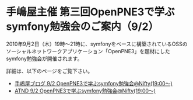 手嶋屋主催 第三回OpenPNE3で学ぶsymfony勉強会のご案内（9/2）
===========================================================

2010年9月2日（木）19時～21時に、symfonyをベースに構築されているOSSのソーシャルネットワークアプリケーション「OpenPNE3」を題材にしたsymfony勉強会が開催されます。

詳細は、以下のページをご覧下さい。

- [手嶋屋ブログ 9/2 OpenPNE3で学ぶsymfony勉強会@Nifty(19:00～)](http://www.tejimaya.com/archives/6138)
- [ATND 9/2 OpenPNE3で学ぶsymfony勉強会@Nifty(19:00～)](http://atnd.org/events/7417)


